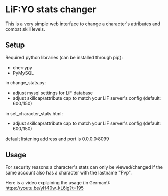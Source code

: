 # LiF:YO stats changer
This is a very simple web interface to change a character's attributes and combat skill levels.


## Setup
Required python libraries (can be installed through pip):
  * cherrypy
  * PyMySQL

in change_stats.py:
  * adjust mysql settings for LiF database
  * adjust skillcap/attribute cap to match your LiF server's config (default: 600/150)

in set_character_stats.html:
  * adjust skillcap/attribute cap to match your LiF server's config (default: 600/150)

default listening address and port is 0.0.0.0:8099


## Usage
For security reasons a character's stats can only be viewed/changed if the same account also has a character with the lastname "Pvp".

Here is a video explaining the usage (in German!): https://youtu.be/yH40w_kL6ig?t=195
